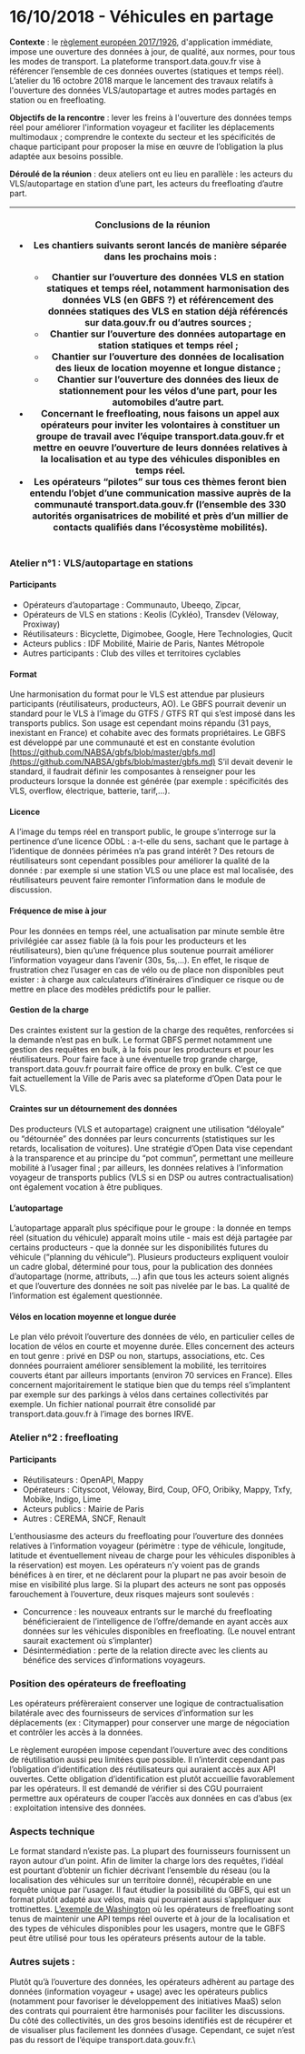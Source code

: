 # 16/10/2018 - Véhicules en partage

**Contexte** : le [règlement européen 2017/1926](https://eur-lex.europa.eu/legal-content/FR/TXT/HTML/?uri=CELEX:32017R1926\&from=EN), d'application immédiate, impose une ouverture des données à jour, de qualité, aux normes, pour tous les modes de transport. La plateforme transport.data.gouv.fr vise à référencer l’ensemble de ces données ouvertes (statiques et temps réel). L’atelier du 16 octobre 2018 marque le lancement des travaux relatifs à l'ouverture des données VLS/autopartage et autres modes partagés en station ou en freefloating.

**Objectifs de la rencontre** : lever les freins à l'ouverture des données temps réel pour améliorer l'information voyageur et faciliter les déplacements multimodaux ; comprendre le contexte du secteur et les spécificités de chaque participant pour proposer la mise en œuvre de l’obligation la plus adaptée aux besoins possible. 

**Déroulé de la réunion** : deux ateliers ont eu lieu en parallèle : les acteurs du VLS/autopartage en station d’une part, les acteurs du freefloating d’autre part.

| <p><strong>Conclusions de la réunion</strong></p><p><strong></strong></p><ul><li><p>Les chantiers suivants seront lancés de manière séparée dans les prochains mois : </p><ul><li>Chantier sur l’ouverture des données VLS en station statiques et temps réel, notamment harmonisation des données VLS (en GBFS ?) et référencement des données statiques des VLS en station déjà référencés sur data.gouv.fr ou d’autres sources ;</li><li>Chantier sur l’ouverture des données autopartage en station statiques et temps réel ;</li><li>Chantier sur l’ouverture des données de localisation des lieux de location moyenne et longue distance ;</li><li>Chantier sur l’ouverture des données des lieux de stationnement pour les vélos d’une part, pour les automobiles d’autre part.</li></ul></li><li>Concernant le freefloating, nous faisons un appel aux opérateurs pour inviter les volontaires à constituer un groupe de travail avec l’équipe transport.data.gouv.fr et mettre en oeuvre l’ouverture de leurs données relatives à la localisation et au type des véhicules disponibles en temps réel. </li><li>Les opérateurs “pilotes” sur tous ces thèmes feront bien entendu l’objet d’une communication massive auprès de la communauté transport.data.gouv.fr (l’ensemble des 330 autorités organisatrices de mobilité et près d’un millier de contacts qualifiés dans l’écosystème mobilités).</li></ul> |
| ------------------------------------------------------------------------------------------------------------------------------------------------------------------------------------------------------------------------------------------------------------------------------------------------------------------------------------------------------------------------------------------------------------------------------------------------------------------------------------------------------------------------------------------------------------------------------------------------------------------------------------------------------------------------------------------------------------------------------------------------------------------------------------------------------------------------------------------------------------------------------------------------------------------------------------------------------------------------------------------------------------------------------------------------------------------------------------------------------------------------------------------------------------------------------------------------------------------------------------------------------------------------------------------------------------------------------------------------------------------------------------------------------------------------ |

### Atelier n°1 : VLS/autopartage en stations

#### Participants

* Opérateurs d’autopartage : Communauto, Ubeeqo, Zipcar,
* Opérateurs de VLS en stations : Keolis (Cykléo), Transdev (Véloway, Proxiway)
* Réutilisateurs : Bicyclette, Digimobee, Google, Here Technologies, Qucit
* Acteurs publics : IDF Mobilité, Mairie de Paris, Nantes Métropole
* Autres participants : Club des villes et territoires cyclables

#### Format

Une harmonisation du format pour le VLS est attendue par plusieurs participants (réutilisateurs, producteurs, AO). Le GBFS pourrait devenir un standard pour le VLS à l’image du GTFS / GTFS RT qui s’est imposé dans les transports publics. Son usage est cependant moins répandu (31 pays, inexistant en France) et cohabite avec des formats propriétaires. Le GBFS est développé par une communauté et est en constante évolution [https://github.com/NABSA/gbfs/blob/master/gbfs.md](https://github.com/NABSA/gbfs/blob/master/gbfs.md) S’il devait devenir le standard, il faudrait définir les composantes à renseigner pour les producteurs lorsque la donnée est générée (par exemple : spécificités des VLS, overflow, électrique, batterie, tarif,...).

#### Licence

A l’image du temps réel en transport public, le groupe s’interroge sur la pertinence d’une licence ODbL : a-t-elle du sens, sachant que le partage à l’identique de données périmées n’a pas grand intérêt ? Des retours de réutilisateurs sont cependant possibles pour améliorer la qualité de la donnée : par exemple si une station VLS ou une place est mal localisée, des réutilisateurs peuvent faire remonter l’information dans le module de discussion.

#### Fréquence de mise à jour

Pour les données en temps réel, une actualisation par minute semble être privilégiée car assez fiable (à la fois pour les producteurs et les réutilisateurs), bien qu’une fréquence plus soutenue pourrait améliorer l’information voyageur dans l’avenir (30s, 5s,...). En effet, le risque de frustration chez l’usager en cas de vélo ou de place non disponibles peut exister : à charge aux calculateurs d’itinéraires d’indiquer ce risque ou de mettre en place des modèles prédictifs pour le pallier. 

#### Gestion de la charge

Des craintes existent sur la gestion de la charge des requêtes, renforcées si la demande n’est pas en bulk. Le format GBFS permet notamment une gestion des requêtes en bulk, à la fois pour les producteurs et pour les réutilisateurs. Pour faire face à une éventuelle trop grande charge, transport.data.gouv.fr pourrait faire office de proxy en bulk. C’est ce que fait actuellement la Ville de Paris avec sa plateforme d’Open Data pour le VLS. 

#### Craintes sur un détournement des données

Des producteurs (VLS et autopartage) craignent une utilisation “déloyale” ou “détournée” des données par leurs concurrents (statistiques sur les retards, localisation de voitures). Une stratégie d’Open Data vise cependant à la transparence et au principe du “pot commun”, permettant une meilleure mobilité à l’usager final ; par ailleurs, les données relatives à l’information voyageur de transports publics (VLS si en DSP ou autres contractualisation) ont également vocation à être publiques. 

#### L’autopartage 

L’autopartage apparaît plus spécifique pour le groupe : la donnée en temps réel (situation du véhicule) apparaît moins utile - mais est déjà partagée par certains producteurs - que la donnée sur les disponibilités futures du véhicule (“planning du véhicule”). Plusieurs producteurs expliquent vouloir un cadre global, déterminé pour tous, pour la publication des données d’autopartage (norme, attributs, ...) afin que tous les acteurs soient alignés et que l’ouverture des données ne soit pas nivelée par le bas. La qualité de l’information est également questionnée.

#### Vélos en location moyenne et longue durée 

Le plan vélo prévoit l’ouverture des données de vélo, en particulier celles de location de vélos en courte et moyenne durée. Elles concernent des acteurs en tout genre : privé en DSP ou non, startups, associations,  etc. Ces données pourraient améliorer sensiblement la mobilité, les territoires couverts étant par ailleurs importants (environ 70 services en France). Elles concernent majoritairement le statique bien que du temps réel s’implantent par exemple sur des parkings à vélos dans certaines collectivités par exemple. Un fichier national pourrait être consolidé par transport.data.gouv.fr à l’image des bornes IRVE. 

### Atelier n°2 : freefloating

#### Participants

* Réutilisateurs : OpenAPI, Mappy
* Opérateurs : Cityscoot, Véloway, Bird, Coup, OFO, Oribiky, Mappy, Txfy, Mobike, Indigo, Lime
* Acteurs publics : Mairie de Paris
* Autres : CEREMA, SNCF, Renault

L’enthousiasme des acteurs du freefloating pour l’ouverture des données relatives à l’information voyageur (périmètre : type de véhicule, longitude, latitude et éventuellement niveau de charge pour les véhicules disponibles à la réservation) est moyen. Les opérateurs n’y voient pas de grands bénéfices à en tirer, et ne déclarent pour la plupart ne pas avoir besoin de mise en visibilité plus large. Si la plupart des acteurs ne sont pas opposés farouchement à l’ouverture, deux risques majeurs sont soulevés : 

* Concurrence : les nouveaux entrants sur le marché du freefloating bénéficieraient de l’intelligence de l’offre/demande en ayant accès aux données sur les véhicules disponibles en freefloating. (Le nouvel entrant saurait exactement où s’implanter)
* Désintermédiation : perte de la relation directe avec les clients au bénéfice des services d’informations voyageurs.

### Position des opérateurs de freefloating

Les opérateurs préfèreraient conserver une logique de contractualisation bilatérale avec des fournisseurs de services d’information sur les déplacements (ex : Citymapper) pour conserver une marge de négociation et contrôler les accès à la données. 

Le règlement européen impose cependant l’ouverture avec des conditions de réutilisation aussi peu limitées que possible. Il n’interdit cependant pas l’obligation d’identification des réutilisateurs qui auraient accès aux API ouvertes. Cette obligation d’identification est plutôt accueillie favorablement par les opérateurs. Il est demandé de vérifier si des CGU pourraient permettre aux opérateurs de couper l’accès aux données en cas d’abus (ex : exploitation intensive des données. 

### Aspects technique

Le format standard n’existe pas. La plupart des fournisseurs fournissent un rayon autour d’un point. Afin de limiter la charge lors des requêtes, l’idéal est pourtant d’obtenir un fichier décrivant l’ensemble du réseau (ou la localisation des véhicules sur un territoire donné), récupérable en une requête unique par l’usager. Il faut étudier la possibilité du GBFS, qui est un format plutôt adapté aux vélos, mais qui pourraient aussi s’appliquer aux trottinettes. [L’exemple de Washington](https://blog.mapbox.com/cities-benefit-from-open-dockless-data-bfe610b0568e) où les opérateurs de freefloating sont tenus de maintenir une API temps réel ouverte et à jour de la localisation et des types de véhicules disponibles pour les usagers, montre que le GBFS peut être utilisé pour tous les opérateurs présents autour de la table.

### Autres sujets : 

Plutôt qu’à l’ouverture des données, les opérateurs adhèrent au partage des données (information voyageur + usage) avec les opérateurs publics (notamment pour favoriser le développement des initiatives MaaS) selon des contrats qui pourraient être harmonisés pour faciliter les discussions. Du côté des collectivités, un des gros besoins identifiés est de récupérer et de visualiser plus facilement les données d’usage. Cependant, ce sujet n’est pas du ressort de l’équipe transport.data.gouv.fr.\
